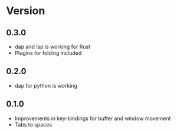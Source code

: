 # Version

## 0.3.0

* dap and lsp is working for Rust
* Plugins for folding included

## 0.2.0

* dap for python is working

## 0.1.0

* Improvements in key-bindings for buffer and window movement
* Tabs to spaces
